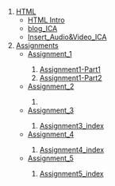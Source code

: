 
<ol>
    <li>
        <a href="Class_Notes/HTML/">HTML</a>
        <ul>
            <li><a href="Class_Notes/HTML/html_intro_index.html">HTML Intro</a></li>
            <li><a href="Class_Notes/HTML/blog.html">blog_ICA</a></li>
            <li><a href="Class_Notes/HTML/DisplayAudio&Video.html">Insert_Audio&Video_ICA</a></li>
        </ul>
    </li>
    <li>
        <a href="Assignments/">Assignments</a>
        <ul>
            <li><a href="Assignments/Assignment_1/">Assignment_1</a></li>
                <ol>
                    <li><a href="Assignments/Assignment_1/Assignment1-Part1/Assignment1-Part1.html">Assignment1-Part1</a></li>
                    <li><a href="Assignments/Assignment_1/Assignment1-Part2/Assignment1-Part2.html">Assignment1-Part2</a></li>
                </ol>
            <li><a href="Assignments/Assignment_2/">Assignment_2</a></li>
                <ol>
                    <li><a href="Assignments/Assignment_2/Assignment2_index.html"> </a></li>
                </ol>
            <li><a href="Assignments/Assignment_3/">Assignment_3</a></li>
            <ol>
                    <li><a href="Assignments/Assignment_3/Assignment3_index.html">Assignment3_index</a></li>
                </ol>
            <li><a href="Assignments/Assignment_4/">Assignment_4</a></li>
            <ol>
                    <li><a href="Assignments/Assignment_4/Assignment4_index.html">Assignment4_index</a></li>
                </ol>
            <li><a href="Assignments/Assignment_5/">Assignment_5</a></li>
            <ol>
                    <li><a href="Assignments/Assignment_5/Assignment5_index.html">Assignment5_index</a></li>
                </ol>
        </ul>
    </li>
</ol>

    